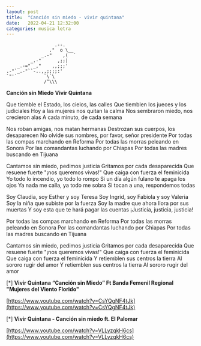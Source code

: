 ```yaml
---
layout: post
title:  "Canción sin miedo - vivir quintana"
date:   2022-04-21 12:32:00
categories: musica letra
---
```


        
                      .--.
                    ."  o \__
                 _.-"    ,(  `
             _.-"      ,;;|
        _.-=" _,"    ,,;;;'
    .-"`_.-"``-..,,;;;;:'
    `"'`          `\`\
                  /^\\\



**Canción sin Miedo**
**Vivir Quintana**

Que tiemble el Estado, los cielos, las calles
Que tiemblen los jueces y los judiciales
Hoy a las mujeres nos quitan la calma
Nos sembraron miedo, nos crecieron alas
A cada minuto, de cada semana

Nos roban amigas, nos matan hermanas
Destrozan sus cuerpos, los desaparecen
No olvide sus nombres, por favor, señor presidente
Por todas las compas marchando en Reforma
Por todas las morras peleando en Sonora
Por las comandantas luchando por Chiapas
Por todas las madres buscando en Tijuana

Cantamos sin miedo, pedimos justicia
Gritamos por cada desaparecida
Que resuene fuerte "¡nos queremos vivas!"
Que caiga con fuerza el feminicida
Yo todo lo incendio, yo todo lo rompo
Si un día algún fulano te apaga los ojos
Ya nada me calla, ya todo me sobra
Si tocan a una, respondemos todas

Soy Claudia, soy Esther y soy Teresa
Soy Ingrid, soy Fabiola y soy Valeria
Soy la niña que subiste por la fuerza
Soy la madre que ahora llora por sus muertas
Y soy esta que te hará pagar las cuentas
¡Justicia, justicia, justicia!

Por todas las compas marchando en Reforma
Por todas las morras peleando en Sonora
Por las comandantas luchando por Chiapas
Por todas las madres buscando en Tijuana

Cantamos sin miedo, pedimos justicia
Gritamos por cada desaparecida
Que resuene fuerte "¡nos queremos vivas!"
Que caiga con fuerza el feminicida
Que caiga con fuerza el feminicida
Y retiemblen sus centros la tierra
Al sororo rugir del amor
Y retiemblen sus centros la tierra
Al sororo rugir del amor

[*] **Vivir Quintana “Canción sin Miedo” Ft Banda Femenil Regional "Mujeres del Viento Florido"**

[https://www.youtube.com/watch?v=CsYQgNF4tJk](https://www.youtube.com/watch?v=CsYQgNF4tJk)

[*] **Vivir Quintana - Canción sin miedo ft. El Palomar**

[https://www.youtube.com/watch?v=VLLyzqkH6cs](https://www.youtube.com/watch?v=VLLyzqkH6cs)
